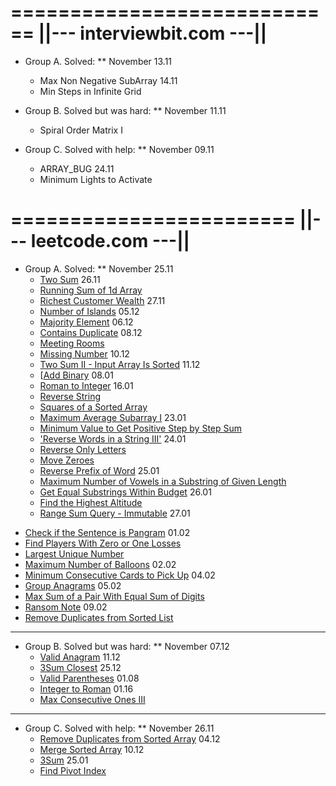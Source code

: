 ============================
||--- interviewbit.com ---||
============================
* Group A. Solved:
** November
13.11
  - Max Non Negative SubArray
14.11
  - Min Steps in Infinite Grid

* Group B. Solved but was hard:
** November
11.11
  - Spiral Order Matrix I

* Group C. Solved with help:
** November
09.11
  - ARRAY_BUG
24.11
  - Minimum Lights to Activate

========================
||--- leetcode.com ---||
========================
* Group A. Solved:
** November
25.11
  - [Two Sum](https://leetcode.com/problems/two-sum/)
26.11
  - [Running Sum of 1d Array](https://leetcode.com/problems/running-sum-of-1d-array)
  - [Richest Customer Wealth](https://leetcode.com/problems/richest-customer-wealth)
27.11
  - [Number of Islands](https://leetcode.com/problems/number-of-islands)
05.12
  - [Majority Element](https://leetcode.com/problems/majority-element/)
06.12
  - [Contains Duplicate](https://leetcode.com/problems/contains-duplicate/)
08.12
  - [Meeting Rooms](https://leetcode.com/problems/meeting-rooms)
  - [Missing Number](https://leetcode.com/problems/missing-number)
10.12
  - [Two Sum II - Input Array Is Sorted](https://leetcode.com/problems/two-sum-ii-input-array-is-sorted)
11.12
  - [[Add Binary](https://leetcode.com/problems/add-binary)
08.01
  - [Roman to Integer](https://leetcode.com/problems/roman-to-integer)
16.01
  - [Reverse String](https://leetcode.com/problems/reverse-string)
  - [Squares of a Sorted Array](https://leetcode.com/problems/squares-of-a-sorted-array)
  - [Maximum Average Subarray I](https://leetcode.com/problems/maximum-average-subarray-i)
23.01
  - [Minimum Value to Get Positive Step by Step Sum](https://leetcode.com/problems/minimum-value-to-get-positive-step-by-step-sum)
  - ['Reverse Words in a String III'](https://leetcode.com/problems/reverse-words-in-a-string-iii)
24.01
  - [Reverse Only Letters](https://leetcode.com/problems/reverse-only-letters)
  - [Move Zeroes](https://leetcode.com/problems/move-zeroes)
  - [Reverse Prefix of Word](https://leetcode.com/problems/reverse-prefix-of-word)
25.01
  - [Maximum Number of Vowels in a Substring of Given Length](https://leetcode.com/problems/maximum-number-of-vowels-in-a-substring-of-given-length)
  - [Get Equal Substrings Within Budget](https://leetcode.com/problems/get-equal-substrings-within-budget)
26.01
  - [Find the Highest Altitude](https://leetcode.com/problems/find-the-highest-altitude)
  - [Range Sum Query - Immutable](https://leetcode.com/problems/range-sum-query-immutable)
27.01
 - [Check if the Sentence is Pangram](https://leetcode.com/problems/check-if-the-sentence-is-pangram)
01.02
  - [Find Players With Zero or One Losses](https://leetcode.com/problems/find-players-with-zero-or-one-losses)
  - [Largest Unique Number](https://leetcode.com/problems/largest-unique-number)
  - [Maximum Number of Balloons](https://leetcode.com/problems/maximum-number-of-balloons)
02.02
  - [Minimum Consecutive Cards to Pick Up](https://leetcode.com/problems/minimum-consecutive-cards-to-pick-up)
04.02
  - [Group Anagrams](https://leetcode.com/problems/group-anagrams)
05.02
  - [Max Sum of a Pair With Equal Sum of Digits](https://leetcode.com/problems/max-sum-of-a-pair-with-equal-sum-of-digits)
  - [Ransom Note](https://leetcode.com/problems/ransom-note)
09.02
  - [Remove Duplicates from Sorted List](https://leetcode.com/problems/remove-duplicates-from-sorted-list)

-------------------------------
* Group B. Solved but was hard:
** November
07.12
  - [Valid Anagram](https://leetcode.com/problems/valid-anagram)
11.12
  - [3Sum Closest](https://leetcode.com/problems/3sum-closest/)
25.12
  - [Valid Parentheses](https://leetcode.com/problems/valid-parentheses)
01.08
  - [Integer to Roman](https://leetcode.com/problems/integer-to-roman)
01.16
  - [Max Consecutive Ones III](https://leetcode.com/problems/max-consecutive-ones-iii)




----------------------------
* Group C. Solved with help:
** November
26.11
  - [Remove Duplicates from Sorted Array](https://leetcode.com/problems/remove-duplicates-from-sorted-array/)
04.12
  - [Merge Sorted Array](https://leetcode.com/problems/merge-sorted-array/)
10.12
  - [3Sum](https://leetcode.com/problems/3sum)
25.01
  - [Find Pivot Index](https://leetcode.com/problems/find-pivot-index)








